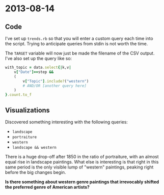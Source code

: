 # 2013-08-14

## Code

I've set up `trends.rb` so that you will enter a custom query each time into the script. Trying to anticipate queries from stdin is not worth the time.

The `TARGET` variable will now just be made the filename of the CSV output. I've also set up the query like so:

````ruby
with_topic = data.select{|k,v| 
	v["Date"]==step && 
	(
		v["Topic"].include?("western")
		# AND/OR [another query here]
	)
}.count.to_f
````

## Visualizations

Discovered something interesting with the following queries:

- `landscape`
- `portraiture`
- `western`
- `landscape && western`

There is a huge drop-off after 1850 in the ratio of portraiture, with an almost equal rise in landscape paintings. What else is interesting is that right in this same period is the only visible lump of "western" paintings, peaking right before the big changes begin.

**Is there something about western genre paintings that irrevocably shifted the preferred genre of American artists?**
